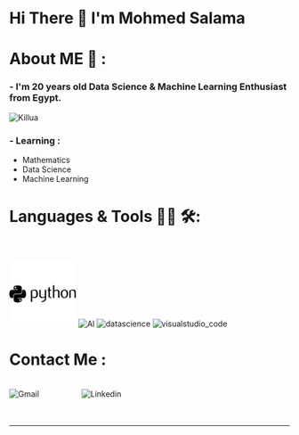 # Hi There 👋 I'm Mohmed Salama

# About ME 💬 :

### - I'm 20 years  old Data Science & Machine Learning Enthusiast from Egypt.

![Killua](https://raw.githubusercontent.com/Mah-moud-hassan/Mah-moud-hassan/main/killua_gif_for_github.gif)


### - Learning :

-  Mathematics
-  Data Science
-  Machine Learning



# Languages & Tools 👨‍💻 🛠:
</br>

<p align="left">

<!-- For more icons please follow  https://github.com/MikeCodesDotNET/ColoredBadges -->
<img src="https://github.com/Xx-Ashutosh-xX/Xx-Ashutosh-xX/blob/master/assets/icons/python.png" alt="python" width="120" hight="50">
<img src="https://github.com/Xx-Ashutosh-xX/Xx-Ashutosh-xX/blob/master/assets/icons/ai.png" alt="AI" width="90" hight="50">
<img src="https://github.com/Xx-Ashutosh-xX/Xx-Ashutosh-xX/blob/master/assets/icons/datascience.png" alt="datascience" width="180" hight="50">
<img src="https://github.com/Xx-Ashutosh-xX/Xx-Ashutosh-xX/blob/master/assets/icons/visualstudio_code.png" alt="visualstudio_code" width="240" hight="50">
</br>
</p>

# Contact Me :

<p>
 </br>

<a href="mailto:mahmoudkhattab333999@gmail.com">
<!-- <a href="mailto:mohamedsalama12301@gmail.com"> -->
 <img align="left" alt="Gmail" width="130" hight="100" src="https://github.com/Xx-Ashutosh-xX/Xx-Ashutosh-xX/blob/master/assets/icons/gmail.png" />
</a>
<a href="https://www.linkedin.com/in/mohamedsalamaibrahim">
  <img align="left" alt="Linkedin" width="150" hight="100" src="https://github.com/Xx-Ashutosh-xX/Xx-Ashutosh-xX/blob/master/assets/icons/linkedin.png" />
</br>
</br>
</br>
</a>


*************
